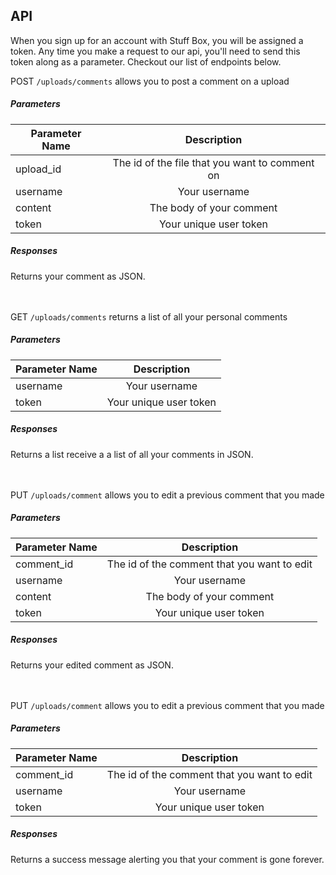 ## API

When you sign up for an account with Stuff Box, you will be assigned a token. Any time you make a request to our api, you'll need to send this token along as a parameter. Checkout our list of endpoints below.

POST ```/uploads/comments``` allows you to post a comment on a upload

##### Parameters

| Parameter Name | Description |
| ---------------|:-----------:|
| upload_id      | The id of the file that you want to comment on|
| username       | Your username|
| content        | The body of your comment|
| token          | Your unique user token|

##### Responses

Returns your comment as JSON.
<br>
<br>
<br>

GET ```/uploads/comments``` returns a list of all your personal comments

##### Parameters

| Parameter Name | Description |
| ---------------|:-----------:|
| username       | Your username|
| token          | Your unique user token|

##### Responses

Returns a list receive a a list of all your comments in JSON.
<br>
<br>
<br>

PUT ```/uploads/comment``` allows you to edit a previous comment that you made

##### Parameters

| Parameter Name | Description |
| ---------------|:-----------:|
| comment_id      | The id of the comment that you want to edit|
| username       | Your username|
| content        | The body of your comment|
| token          | Your unique user token|

##### Responses

Returns your edited comment as JSON.
<br>
<br>
<br>

PUT ```/uploads/comment``` allows you to edit a previous comment that you made

##### Parameters

| Parameter Name | Description |
| ---------------|:-----------:|
| comment_id      | The id of the comment that you want to edit|
| username       | Your username|
| token          | Your unique user token|

##### Responses

Returns a success message alerting you that your comment is gone forever.
